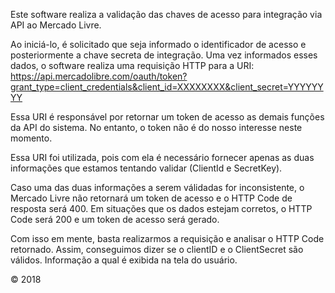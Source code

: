 Este software realiza a validação das chaves de acesso para integração via API ao Mercado Livre.

Ao iniciá-lo, é solicitado que seja informado o identificador de acesso e posteriormente a chave secreta de integração. Uma vez informados esses dados, o software realiza uma requisição HTTP para a URI: https://api.mercadolibre.com/oauth/token?grant_type=client_credentials&client_id=XXXXXXXX&client_secret=YYYYYYYY

Essa URI é responsável por retornar um token de acesso as demais funções da API do sistema. No entanto, o token não é do nosso interesse neste momento.

Essa URI foi utilizada, pois com ela é necessário fornecer apenas as duas informações que estamos tentando validar (ClientId e SecretKey).

Caso uma das duas informações a serem válidadas for inconsistente, o Mercado Livre não retornará um token de acesso e o HTTP Code de resposta será 400. Em situações que os dados estejam corretos, o HTTP Code será 200 e um token de acesso será gerado.

Com isso em mente, basta realizarmos a requisição e analisar o HTTP Code retornado. Assim, conseguimos dizer se o clientID e o ClientSecret são válidos. Informação a qual é exibida na tela do usuário.

© 2018
